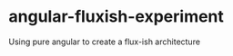 angular-fluxish-experiment
==========================

Using pure angular to create a flux-ish architecture
